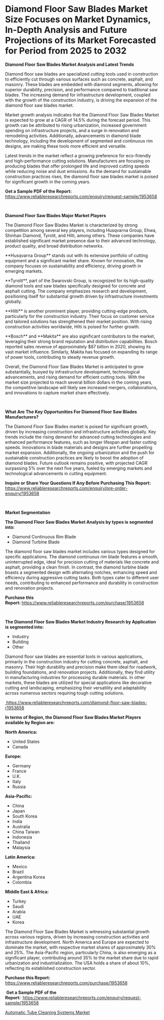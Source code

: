 <p><h1>Diamond Floor Saw Blades Market Size Focuses on Market Dynamics, In-Depth Analysis and Future Projections of its Market Forecasted for Period from 2025 to 2032</h1></p><p><strong>Diamond Floor Saw Blades Market Analysis and Latest Trends</strong></p>
<p><p>Diamond floor saw blades are specialized cutting tools used in construction to efficiently cut through various surfaces such as concrete, asphalt, and masonry. These blades are embedded with diamond segments, allowing for superior durability, precision, and performance compared to traditional saw blades. The increasing demand for infrastructure development, coupled with the growth of the construction industry, is driving the expansion of the diamond floor saw blades market.</p><p>Market growth analysis indicates that the Diamond Floor Saw Blades Market is expected to grow at a CAGR of 14.5% during the forecast period. This growth can be attributed to rising urbanization, increased government spending on infrastructure projects, and a surge in renovation and remodeling activities. Additionally, advancements in diamond blade technology, including the development of segmented and continuous rim designs, are making these tools more efficient and versatile.</p><p>Latest trends in the market reflect a growing preference for eco-friendly and high-performance cutting solutions. Manufacturers are focusing on producing blades that offer prolonged life and improved cutting speeds while reducing noise and dust emissions. As the demand for sustainable construction practices rises, the diamond floor saw blades market is poised for significant growth in the coming years.</p></p>
<p><strong>Get a Sample PDF of the Report:&nbsp;</strong> <a href="https://www.reliableresearchreports.com/enquiry/request-sample/1953658?utm_campaign=3573&utm_medium=2&utm_source=Github&utm_content=ia&utm_term=10042025&utm_id=diamond-floor-saw-blades">https://www.reliableresearchreports.com/enquiry/request-sample/1953658</a></p>
<p>&nbsp;</p>
<p><strong>Diamond Floor Saw Blades Major Market Players</strong></p>
<p><p>The Diamond Floor Saw Blades Market is characterized by strong competition among several key players, including Husqvarna Group, Ehwa, Shinhan Diamond, Tyrolit, and Hilti, among others. These companies have established significant market presence due to their advanced technology, product quality, and broad distribution networks.</p><p>**Husqvarna Group** stands out with its extensive portfolio of cutting equipment and a significant market share. Known for innovation, the company focuses on sustainability and efficiency, driving growth in emerging markets. </p><p>**Tyrolit**, part of the Swarovski Group, is recognized for its high-quality diamond tools and saw blades specifically designed for concrete and asphalt cutting. The company emphasizes research and development, positioning itself for substantial growth driven by infrastructure investments globally.</p><p>**Hilti** is another prominent player, providing cutting-edge products, particularly for the construction industry. Their focus on customer service and tailored solutions has strengthened their market position. With rising construction activities worldwide, Hilti is poised for further growth.</p><p>**Bosch** and **Makita** are also significant contributors to the market, leveraging their strong brand reputation and distribution capabilities. Bosch reported sales revenue of approximately $87 billion in 2020, showing its vast market influence. Similarly, Makita has focused on expanding its range of power tools, contributing to steady revenue growth.</p><p>Overall, the Diamond Floor Saw Blades Market is anticipated to grow substantially, buoyed by infrastructure development, technological advancements, and rising demand for efficient cutting tools. With the market size projected to reach several billion dollars in the coming years, the competitive landscape will likely see increased mergers, collaborations, and innovations to capture market share effectively.</p></p>
<p>&nbsp;</p>
<p><strong>What Are The Key Opportunities For Diamond Floor Saw Blades Manufacturers?</strong></p>
<p><p>The Diamond Floor Saw Blades market is poised for significant growth, driven by increasing construction and infrastructure activities globally. Key trends include the rising demand for advanced cutting technologies and enhanced performance features, such as longer lifespan and faster cutting speeds. Innovations in blade materials and designs are further propelling market expansion. Additionally, the ongoing urbanization and the push for sustainable construction practices are likely to boost the adoption of diamond blades. Future outlook remains positive, with projected CAGR surpassing 5% over the next five years, fueled by emerging markets and technological advancements in cutting equipment.</p></p>
<p><strong>Inquire or Share Your Questions If Any Before Purchasing This Report:</strong> <a href="https://www.reliableresearchreports.com/enquiry/pre-order-enquiry/1953658?utm_campaign=3573&utm_medium=2&utm_source=Github&utm_content=ia&utm_term=10042025&utm_id=diamond-floor-saw-blades">https://www.reliableresearchreports.com/enquiry/pre-order-enquiry/1953658</a></p>
<p>&nbsp;</p>
<p><strong>Market Segmentation</strong></p>
<p><strong>The Diamond Floor Saw Blades Market Analysis by types is segmented into:</strong></p>
<p><ul><li>Diamond Continuous Rim Blade</li><li>Diamond Turbine Blade</li></ul></p>
<p><p>The diamond floor saw blades market includes various types designed for specific applications. The diamond continuous rim blade features a smooth, uninterrupted edge, ideal for precision cutting of materials like concrete and asphalt, providing a clean finish. In contrast, the diamond turbine blade boasts a segmented design with alternating notches, enhancing speed and efficiency during aggressive cutting tasks. Both types cater to different user needs, contributing to enhanced performance and durability in construction and renovation projects.</p></p>
<p><strong>Purchase this Report:&nbsp;</strong><a href="https://www.reliableresearchreports.com/purchase/1953658?utm_campaign=3573&utm_medium=2&utm_source=Github&utm_content=ia&utm_term=10042025&utm_id=diamond-floor-saw-blades">https://www.reliableresearchreports.com/purchase/1953658</a></p>
<p>&nbsp;</p>
<p><strong>The Diamond Floor Saw Blades Market Industry Research by Application is segmented into:</strong></p>
<p><ul><li>Industry</li><li>Building</li><li>Other</li></ul></p>
<p><p>Diamond floor saw blades are essential tools in various applications, primarily in the construction industry for cutting concrete, asphalt, and masonry. Their high durability and precision make them ideal for roadwork, building foundations, and renovation projects. Additionally, they find utility in manufacturing industries for processing durable materials. In other markets, these blades are utilized for special applications like decorative cutting and landscaping, emphasizing their versatility and adaptability across numerous sectors requiring tough cutting solutions.</p></p>
<p><a href="https://www.reliableresearchreports.com/diamond-floor-saw-blades-r1953658?utm_campaign=3573&utm_medium=2&utm_source=Github&utm_content=ia&utm_term=10042025&utm_id=diamond-floor-saw-blades">&nbsp;https://www.reliableresearchreports.com/diamond-floor-saw-blades-r1953658</a></p>
<p><strong>In terms of Region, the Diamond Floor Saw Blades Market Players available by Region are:</strong></p>
<p>
    <p> <strong> North America: </strong>
        <ul>
            <li>United States</li>
            <li>Canada</li>
        </ul>
        </p> 
    <p> <strong> Europe: </strong>
        <ul>
            <li>Germany</li>
            <li>France</li>
            <li>U.K.</li>
            <li>Italy</li>
            <li>Russia</li>
        </ul>
        </p> 
    <p> <strong> Asia-Pacific: </strong>
        <ul>
            <li>China</li>
            <li>Japan</li>
            <li>South Korea</li>
            <li>India</li>
            <li>Australia</li>
            <li>China Taiwan</li>
            <li>Indonesia</li>
            <li>Thailand</li>
            <li>Malaysia</li>
        </ul>
        </p> 
    <p> <strong> Latin America: </strong>
        <ul>
            <li>Mexico</li>
            <li>Brazil</li>
            <li>Argentina Korea</li>
            <li>Colombia</li>
        </ul>
        </p> 
    <p> <strong> Middle East & Africa: </strong>
        <ul>
            <li>Turkey</li>
            <li>Saudi</li>
            <li>Arabia</li>
            <li>UAE</li>
            <li>Korea</li>
        </ul>
    </p>
    </p>
<p><p>The Diamond Floor Saw Blades Market is witnessing substantial growth across various regions, driven by increasing construction activities and infrastructure development. North America and Europe are expected to dominate the market, with respective market shares of approximately 30% and 25%. The Asia-Pacific region, particularly China, is also emerging as a significant player, contributing around 35% to the market share due to rapid urbanization and industrialization. The USA holds a share of about 10%, reflecting its established construction sector.</p></p>
<p><strong>Purchase this Report: </strong><a href="https://www.reliableresearchreports.com/purchase/1953658?utm_campaign=3573&utm_medium=2&utm_source=Github&utm_content=ia&utm_term=10042025&utm_id=diamond-floor-saw-blades">https://www.reliableresearchreports.com/purchase/1953658</a></p>
<p>&nbsp;<strong>Get a Sample PDF of the Report:&nbsp;&nbsp;</strong><a href="https://www.reliableresearchreports.com/enquiry/request-sample/1953658?utm_campaign=3573&utm_medium=2&utm_source=Github&utm_content=ia&utm_term=10042025&utm_id=diamond-floor-saw-blades">https://www.reliableresearchreports.com/enquiry/request-sample/1953658</a></p>
<p><strong></strong></p>
<p><p><a href="https://github.com/vilehoaguy/Market-Research-Report-List-1/blob/main/automatic-tube-cleaning-systems-market.md?utm_campaign=3573&utm_medium=2&utm_source=Github&utm_content=ia&utm_term=10042025&utm_id=diamond-floor-saw-blades">Automatic Tube Cleaning Systems Market</a></p></p>